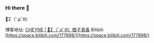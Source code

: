 ### Hi there 👋

🍊Σ（ﾟдﾟlll）

博客地址: [CHEYNE | 🍊Σ（ﾟдﾟlll）橙子真香](https://liudecheng.com)
Bilibili: [https://space.bilibili.com/177898/](https://space.bilibili.com/177898/)

<!--
**ch3yne/ch3yne** is a ✨ _special_ ✨ repository because its `README.md` (this file) appears on your GitHub profile.

Here are some ideas to get you started:

- 🔭 I’m currently working on ...
- 🌱 I’m currently learning ...
- 👯 I’m looking to collaborate on ...
- 🤔 I’m looking for help with ...
- 💬 Ask me about ...
- 📫 How to reach me: ...
- 😄 Pronouns: ...
- ⚡ Fun fact: ...
-->
